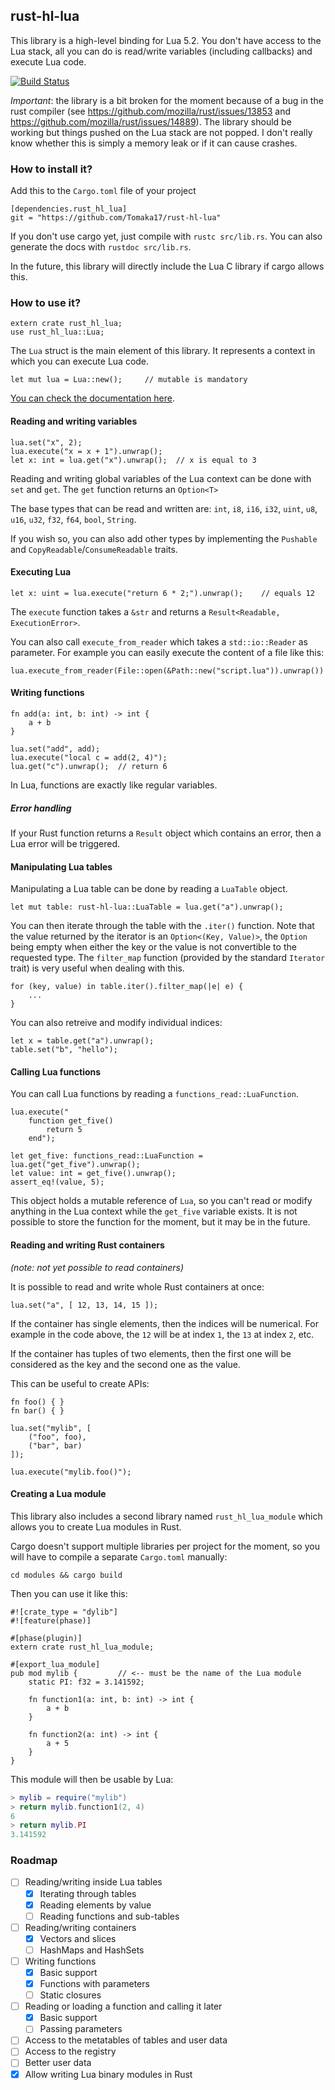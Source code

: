 ## rust-hl-lua

This library is a high-level binding for Lua 5.2. You don't have access to the Lua stack, all you can do is read/write variables (including callbacks) and execute Lua code.

[![Build Status](https://travis-ci.org/Tomaka17/rust-hl-lua.svg?branch=master)](https://travis-ci.org/Tomaka17/rust-hl-lua)

*Important*: the library is a bit broken for the moment because of a bug in the rust compiler (see https://github.com/mozilla/rust/issues/13853 and https://github.com/mozilla/rust/issues/14889).
The library should be working but things pushed on the Lua stack are not popped. I don't really know whether this is simply a memory leak or if it can cause crashes.

### How to install it?

Add this to the `Cargo.toml` file of your project

    [dependencies.rust_hl_lua]
    git = "https://github.com/Tomaka17/rust-hl-lua"

If you don't use cargo yet, just compile with `rustc src/lib.rs`. You can also generate the docs with `rustdoc src/lib.rs`.

In the future, this library will directly include the Lua C library if cargo allows this.

### How to use it?

    extern crate rust_hl_lua;
    use rust_hl_lua::Lua;

The `Lua` struct is the main element of this library. It represents a context in which you can execute Lua code.

    let mut lua = Lua::new();     // mutable is mandatory

[You can check the documentation here](http://rust-ci.org/Tomaka17/rust-hl-lua/doc/rust-hl-lua/).

#### Reading and writing variables

    lua.set("x", 2);
    lua.execute("x = x + 1").unwrap();
    let x: int = lua.get("x").unwrap();  // x is equal to 3

Reading and writing global variables of the Lua context can be done with `set` and `get`.
The `get` function returns an `Option<T>` 

The base types that can be read and written are: `int`, `i8`, `i16`, `i32`, `uint`, `u8`, `u16`, `u32`, `f32`, `f64`, `bool`, `String`.

If you wish so, you can also add other types by implementing the `Pushable` and `CopyReadable`/`ConsumeReadable` traits.

#### Executing Lua

    let x: uint = lua.execute("return 6 * 2;").unwrap();    // equals 12

The `execute` function takes a `&str` and returns a `Result<Readable, ExecutionError>`.

You can also call `execute_from_reader` which takes a `std::io::Reader` as parameter.
For example you can easily execute the content of a file like this:

    lua.execute_from_reader(File::open(&Path::new("script.lua")).unwrap())

#### Writing functions

    fn add(a: int, b: int) -> int {
        a + b
    }
    
    lua.set("add", add);
    lua.execute("local c = add(2, 4)");
    lua.get("c").unwrap();  // return 6
    
In Lua, functions are exactly like regular variables.

##### Error handling

If your Rust function returns a `Result` object which contains an error, then a Lua error will be triggered.

#### Manipulating Lua tables

Manipulating a Lua table can be done by reading a `LuaTable` object.

    let mut table: rust-hl-lua::LuaTable = lua.get("a").unwrap();

You can then iterate through the table with the `.iter()` function. Note that the value returned by the iterator is an `Option<(Key, Value)>`, the `Option` being empty when either the key or the value is not convertible to the requested type. The `filter_map` function (provided by the standard `Iterator` trait) is very useful when dealing with this.

    for (key, value) in table.iter().filter_map(|e| e) {
        ...
    }

You can also retreive and modify individual indices:

    let x = table.get("a").unwrap();
    table.set("b", "hello");

#### Calling Lua functions

You can call Lua functions by reading a `functions_read::LuaFunction`.

    lua.execute("
        function get_five() 
            return 5
        end");

    let get_five: functions_read::LuaFunction = lua.get("get_five").unwrap();
    let value: int = get_five().unwrap();
    assert_eq!(value, 5);

This object holds a mutable reference of `Lua`, so you can't read or modify anything in the Lua context while the `get_five` variable exists.
It is not possible to store the function for the moment, but it may be in the future.

#### Reading and writing Rust containers

*(note: not yet possible to read containers)*

It is possible to read and write whole Rust containers at once:

    lua.set("a", [ 12, 13, 14, 15 ]);

If the container has single elements, then the indices will be numerical. For example in the code above, the `12` will be at index `1`, the `13` at index `2`, etc.

If the container has tuples of two elements, then the first one will be considered as the key and the second one as the value.

This can be useful to create APIs:

    fn foo() { }
    fn bar() { }

    lua.set("mylib", [
        ("foo", foo),
        ("bar", bar)
    ]);

    lua.execute("mylib.foo()");

#### Creating a Lua module

This library also includes a second library named `rust_hl_lua_module` which allows you to create Lua modules in Rust.

Cargo doesn't support multiple libraries per project for the moment, so you will have to compile a separate `Cargo.toml` manually:

    cd modules && cargo build

Then you can use it like this:

    #![crate_type = "dylib"]
    #![feature(phase)]

    #[phase(plugin)]
    extern crate rust_hl_lua_module;

    #[export_lua_module]
    pub mod mylib {         // <-- must be the name of the Lua module
        static PI: f32 = 3.141592;

        fn function1(a: int, b: int) -> int {
            a + b
        }

        fn function2(a: int) -> int {
            a + 5
        }
    }

This module will then be usable by Lua:

```lua
> mylib = require("mylib")
> return mylib.function1(2, 4)
6
> return mylib.PI
3.141592
```

### Roadmap

 - [ ] Reading/writing inside Lua tables
   - [x] Iterating through tables
   - [x] Reading elements by value
   - [ ] Reading functions and sub-tables
 - [ ] Reading/writing containers
   - [x] Vectors and slices
   - [ ] HashMaps and HashSets
 - [ ] Writing functions
   - [x] Basic support
   - [x] Functions with parameters
   - [ ] Static closures
 - [ ] Reading or loading a function and calling it later
   - [x] Basic support
   - [ ] Passing parameters
 - [ ] Access to the metatables of tables and user data
 - [ ] Access to the registry
 - [ ] Better user data
 - [x] Allow writing Lua binary modules in Rust
